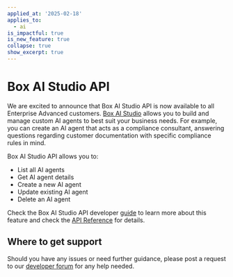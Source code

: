 ```yaml
---
applied_at: '2025-02-18'
applies_to:
  - ai
is_impactful: true
is_new_feature: true
collapse: true
show_excerpt: true
---
```


# Box AI Studio API

We are excited to announce that Box AI Studio API is now available to all Enterprise Advanced customers.
[Box AI Studio][ai-studio] allows you to build and manage custom AI agents to
best suit your business needs. For example, you can create an AI agent
that acts as a compliance consultant, answering questions regarding customer
documentation with specific compliance rules in mind.

<!-- more -->

Box AI Studio API allows you to:

* List all AI agents
* Get AI agent details
* Create a new AI agent
* Update existing AI agent
* Delete an AI agent

Check the Box AI Studio API developer [guide][guide] to learn more about this feature and check the [API Reference][reference] for details.

## Where to get support

Should you have any issues or need further guidance, please post a request to our [developer forum][community] for any help needed.

[ai-studio]: https://support.box.com/hc/en-us/articles/37228079461267-Enabling-Box-AI-Studio-and-Managing-Agents
[community]: https://community.box.com/
[guide]: https://developer.box.com/guides/ai-studio/getting-started-ai-studio
[reference]: https://developer.box.com/reference/get-ai-agents/
